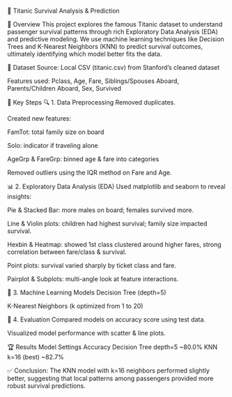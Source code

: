🚢 Titanic Survival Analysis & Prediction


📜 Overview
This project explores the famous Titanic dataset to understand passenger survival patterns through rich Exploratory Data Analysis (EDA) and predictive modeling.
We use machine learning techniques like Decision Trees and K-Nearest Neighbors (KNN) to predict survival outcomes, ultimately identifying which model better fits the data.

📂 Dataset
Source: Local CSV (titanic.csv) from Stanford’s cleaned dataset

Features used:
Pclass, Age, Fare, Siblings/Spouses Aboard, Parents/Children Aboard, Sex, Survived

🚀 Key Steps
🔍 1. Data Preprocessing
Removed duplicates.

Created new features:

FamTot: total family size on board

Solo: indicator if traveling alone

AgeGrp & FareGrp: binned age & fare into categories

Removed outliers using the IQR method on Fare and Age.

📊 2. Exploratory Data Analysis (EDA)
Used matplotlib and seaborn to reveal insights:

Pie & Stacked Bar: more males on board; females survived more.

Line & Violin plots: children had highest survival; family size impacted survival.

Hexbin & Heatmap: showed 1st class clustered around higher fares, strong correlation between fare/class & survival.

Point plots: survival varied sharply by ticket class and fare.

Pairplot & Subplots: multi-angle look at feature interactions.

🤖 3. Machine Learning Models
Decision Tree (depth=5)

K-Nearest Neighbors (k optimized from 1 to 20)

🔬 4. Evaluation
Compared models on accuracy score using test data.

Visualized model performance with scatter & line plots.


🏆 Results
Model	Settings	Accuracy
Decision Tree	depth=5	~80.0%
KNN	k=16 (best)	~82.7%

✅ Conclusion:
The KNN model with k=16 neighbors performed slightly better, suggesting that local patterns among passengers provided more robust survival predictions.
